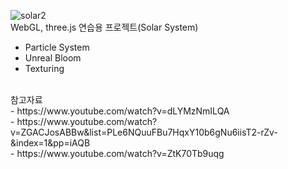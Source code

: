 ![solar2](https://github.com/km841/MySolarSystem/assets/56809638/a5a583c5-6cd5-403a-b9b9-9a07256cf036)
<br/>
WebGL, three.js 연습용 프로젝트(Solar System)<br/>
- Particle System<br/>
- Unreal Bloom<br/>
- Texturing<br/>

<br/>
참고자료<br/>
- https://www.youtube.com/watch?v=dLYMzNmILQA<br/>
- https://www.youtube.com/watch?v=ZGACJosABBw&list=PLe6NQuuFBu7HqxY10b6gNu6iisT2-rZv-&index=1&pp=iAQB <br/>
- https://www.youtube.com/watch?v=ZtK70Tb9uqg <br/>
